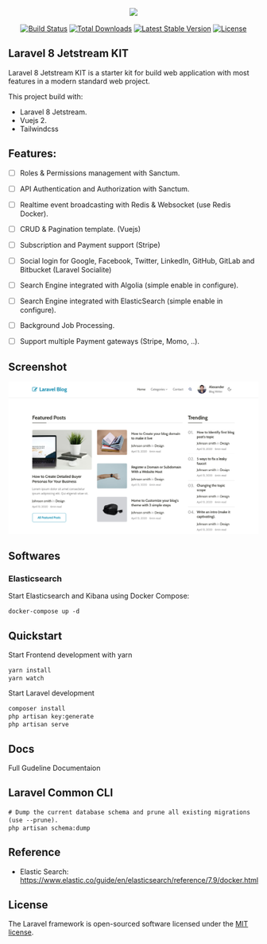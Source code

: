 <p align="center"><a href="https://laravel.com" target="_blank"><img src="https://raw.githubusercontent.com/laravel/art/master/logo-lockup/5%20SVG/2%20CMYK/1%20Full%20Color/laravel-logolockup-cmyk-red.svg" width="400"></a></p>

<p align="center">
<a href="https://travis-ci.org/laravel/framework"><img src="https://travis-ci.org/laravel/framework.svg" alt="Build Status"></a>
<a href="https://packagist.org/packages/laravel/framework"><img src="https://poser.pugx.org/laravel/framework/d/total.svg" alt="Total Downloads"></a>
<a href="https://packagist.org/packages/laravel/framework"><img src="https://poser.pugx.org/laravel/framework/v/stable.svg" alt="Latest Stable Version"></a>
<a href="https://packagist.org/packages/laravel/framework"><img src="https://poser.pugx.org/laravel/framework/license.svg" alt="License"></a>
</p>

## Laravel 8 Jetstream KIT

Laravel 8 Jetstream KIT is a starter kit for build web application with most features in a modern standard web project.

This project build with:

- Laravel 8 Jetstream.
- Vuejs 2.
- Tailwindcss

## Features:

- [ ] Roles & Permissions management with Sanctum.
- [ ] API Authentication and Authorization with Sanctum.
- [ ] Realtime event broadcasting with Redis & Websocket (use Redis Docker).
- [ ] CRUD & Pagination template. (Vuejs)
- [ ] Subscription and Payment support (Stripe)
- [ ] Social login for Google, Facebook, Twitter, LinkedIn, GitHub, GitLab and Bitbucket (Laravel Socialite)
- [ ] Search Engine integrated with Algolia (simple enable in configure).
- [ ] Search Engine integrated with ElasticSearch (simple enable in configure).
- [ ] Background Job Processing.
- [ ] Support multiple Payment gateways (Stripe, Momo, ..).


## Screenshot

![Laravel 8 Jetstream Kit](screenshot.png)

## Softwares

### Elasticsearch

Start Elasticsearch and Kibana using Docker Compose:

```shell
docker-compose up -d
```

## Quickstart

Start Frontend development with yarn

```shell
yarn install
yarn watch
```

Start Laravel development

```shell
composer install
php artisan key:generate
php artisan serve
```

## Docs

Full Gudeline Documentaion

## Laravel Common CLI

```shell
# Dump the current database schema and prune all existing migrations (use --prune).
php artisan schema:dump
```


## Reference

- Elastic Search: https://www.elastic.co/guide/en/elasticsearch/reference/7.9/docker.html



## License

The Laravel framework is open-sourced software licensed under the [MIT license](https://opensource.org/licenses/MIT).
